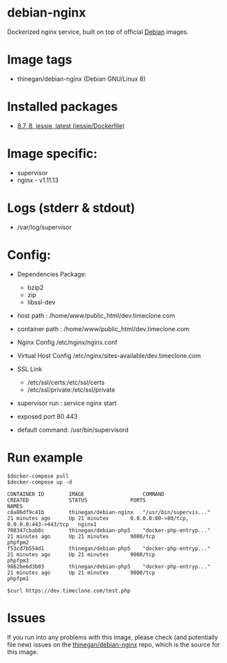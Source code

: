 # debian-nginx
Dockerized nginx service, built on top of official [Debian](https://hub.docker.com/_/debian/) images.

# Image tags
* thinegan/debian-nginx (Debian GNU/Linux 8)

# Installed packages
* [8.7, 8, jessie, latest (jessie/Dockerfile)](https://github.com/tianon/docker-brew-debian/blob/e8131d071a42b8e88cabbb0aa33023c7b66b7b93/jessie/Dockerfile)

# Image specific:
* supervisor
* nginx - v1.11.13

# Logs (stderr & stdout)
* /var/log/supervisor

# Config:
* Dependencies Package:
  * bzip2
  * zip
  * libssl-dev
* host path : /home/www/public_html/dev.timeclone.com
* container path : /home/www/public_html/dev.timeclone.com

* Nginx Config /etc/nginx/nginx.conf
* Virtual Host Config /etc/nginx/sites-available/dev.timeclone.com
* SSL Link
  - /etc/ssl/certs:/etc/ssl/certs
  - /etc/ssl/private:/etc/ssl/private

* supervisor run : service nginx start
* exposed port 80 443
* default command: /usr/bin/supervisord

# Run example
```console
$docker-compose pull
$docker-compose up -d

CONTAINER ID        IMAGE                   COMMAND                  CREATED             STATUS              PORTS                                      NAMES
c8a86df9c41b        thinegan/debian-nginx   "/usr/bin/supervis..."   21 minutes ago      Up 21 minutes       0.0.0.0:80->80/tcp, 0.0.0.0:443->443/tcp   nginx1
708347cbab8c        thinegan/debian-php5    "docker-php-entryp..."   21 minutes ago      Up 21 minutes       9000/tcp                                   phpfpm2
f53cd7b554d1        thinegan/debian-php5    "docker-php-entryp..."   21 minutes ago      Up 21 minutes       9000/tcp                                   phpfpm3
9862be6d3b03        thinegan/debian-php5    "docker-php-entryp..."   21 minutes ago      Up 21 minutes       9000/tcp                                   phpfpm1

$curl https://dev.timeclone.com/test.php

```

# Issues
If you run into any problems with this image, please check (and potentially file new) issues on the [thinegan/debian-nginx](https://github.com/thinegan/debian-nginx) repo, which is the source for this image.

